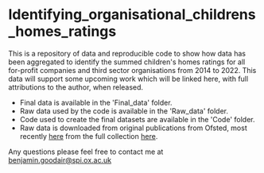 # Identifying_organisational_childrens_homes_ratings
This is a repository of data and reproducible code to show how data has been aggregated to identify the summed children's homes ratings for all for-profit companies and third sector organisations from 2014 to 2022. This data will support some upcoming work which will be linked here, with full attributions to the author, when released.

 - Final data is available in the 'Final_data' folder.
 - Raw data used by the code is available in the 'Raw_data' folder.
 - Code used to create the final datasets are available in the 'Code' folder.
 - Raw data is downloaded from original publications from Ofsted, most recently [here]("https://www.gov.uk/government/statistics/childrens-social-care-data-in-england-2022) from the full collection [here](https://www.gov.uk/government/collections/childrens-social-care-statistics).

Any questions please feel free to contact me at benjamin.goodair@spi.ox.ac.uk
